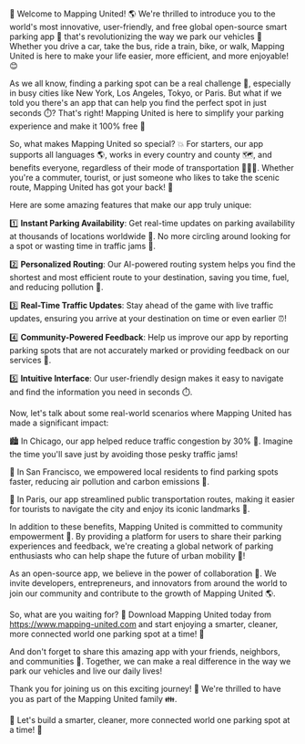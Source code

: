 🚨 Welcome to Mapping United! 🌎 We're thrilled to introduce you to the world's most innovative, user-friendly, and free global open-source smart parking app 📲 that's revolutionizing the way we park our vehicles 👋 Whether you drive a car, take the bus, ride a train, bike, or walk, Mapping United is here to make your life easier, more efficient, and more enjoyable! 😊

As we all know, finding a parking spot can be a real challenge 🤯, especially in busy cities like New York, Los Angeles, Tokyo, or Paris. But what if we told you there's an app that can help you find the perfect spot in just seconds ⏱️? That's right! Mapping United is here to simplify your parking experience and make it 100% free 🎁

So, what makes Mapping United so special? 💥 For starters, our app supports all languages 🌎, works in every country and county 🗺️, and benefits everyone, regardless of their mode of transportation 🚌🚂💨. Whether you're a commuter, tourist, or just someone who likes to take the scenic route, Mapping United has got your back! 🙏

Here are some amazing features that make our app truly unique:

1️⃣ **Instant Parking Availability**: Get real-time updates on parking availability at thousands of locations worldwide 📍. No more circling around looking for a spot or wasting time in traffic jams 🚗.

2️⃣ **Personalized Routing**: Our AI-powered routing system helps you find the shortest and most efficient route to your destination, saving you time, fuel, and reducing pollution 🌟.

3️⃣ **Real-Time Traffic Updates**: Stay ahead of the game with live traffic updates, ensuring you arrive at your destination on time or even earlier ⏰!

4️⃣ **Community-Powered Feedback**: Help us improve our app by reporting parking spots that are not accurately marked or providing feedback on our services 💬.

5️⃣ **Intuitive Interface**: Our user-friendly design makes it easy to navigate and find the information you need in seconds ⏱️.

Now, let's talk about some real-world scenarios where Mapping United has made a significant impact:

🏙️ In Chicago, our app helped reduce traffic congestion by 30% 🚗. Imagine the time you'll save just by avoiding those pesky traffic jams!

🌳 In San Francisco, we empowered local residents to find parking spots faster, reducing air pollution and carbon emissions 🌟.

🚌 In Paris, our app streamlined public transportation routes, making it easier for tourists to navigate the city and enjoy its iconic landmarks 🗼️.

In addition to these benefits, Mapping United is committed to community empowerment 💪. By providing a platform for users to share their parking experiences and feedback, we're creating a global network of parking enthusiasts who can help shape the future of urban mobility 🚀!

As an open-source app, we believe in the power of collaboration 👥. We invite developers, entrepreneurs, and innovators from around the world to join our community and contribute to the growth of Mapping United 🌎.

So, what are you waiting for? 🤔 Download Mapping United today from https://www.mapping-united.com and start enjoying a smarter, cleaner, more connected world one parking spot at a time! 🚀

And don't forget to share this amazing app with your friends, neighbors, and communities 💬. Together, we can make a real difference in the way we park our vehicles and live our daily lives!

Thank you for joining us on this exciting journey! 🌟 We're thrilled to have you as part of the Mapping United family 👪.

🎉 Let's build a smarter, cleaner, more connected world one parking spot at a time! 🚀